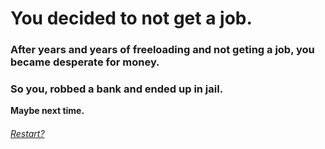 # You decided to not get a job.

### After years and years of freeloading and not geting a job, you became desperate for money.
### So you, robbed a bank and ended up in jail.

**Maybe next time.**

###### [Restart?](/README.md)